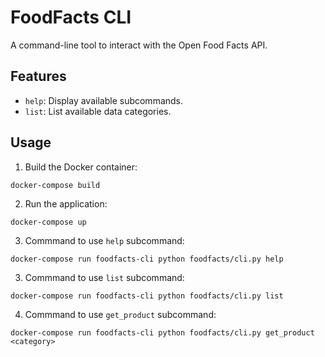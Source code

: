 # FoodFacts CLI
A command-line tool to interact with the Open Food Facts API.

## Features
- `help`: Display available subcommands.
- `list`: List available data categories.


## Usage
1. Build the Docker container: 
```console
docker-compose build
```
2. Run the application: 
```console
docker-compose up
```
3. Commmand to use `help` subcommand:
```console
docker-compose run foodfacts-cli python foodfacts/cli.py help
```
3. Commmand to use `list` subcommand:
```console
docker-compose run foodfacts-cli python foodfacts/cli.py list
```
4. Commmand to use `get_product` subcommand:
```console
docker-compose run foodfacts-cli python foodfacts/cli.py get_product <category>
```
